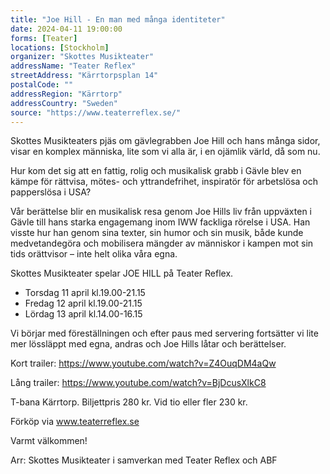 ```yaml
---
title: "Joe Hill - En man med många identiteter"
date: 2024-04-11 19:00:00
forms: [Teater]
locations: [Stockholm]
organizer: "Skottes Musikteater"
addressName: "Teater Reflex"
streetAddress: "Kärrtorpsplan 14"
postalCode: ""
addressRegion: "Kärrtorp"
addressCountry: "Sweden"
source: "https://www.teaterreflex.se/"
---
```

Skottes Musikteaters pjäs om gävlegrabben Joe Hill och hans många sidor, visar en komplex människa, lite som vi alla är, i en ojämlik värld, då som nu.

Hur kom det sig att en fattig, rolig och musikalisk grabb i Gävle blev en kämpe för rättvisa, mötes- och yttrandefrihet, inspiratör för arbetslösa och papperslösa i USA?

Vår berättelse blir en musikalisk resa genom Joe Hills liv från uppväxten i Gävle till hans starka engagemang inom IWW fackliga rörelse i USA. Han visste hur han genom sina texter, sin  humor och sin musik, både kunde medvetandegöra och mobilisera mängder av människor i kampen mot sin tids orättvisor – inte helt olika våra egna.

Skottes Musikteater spelar JOE HILL på Teater Reflex.

- Torsdag 11 april kl.19.00-21.15
- Fredag 12 april kl.19.00-21.15
- Lördag 13 april kl.14.00-16.15

Vi börjar med föreställningen och efter paus med servering fortsätter vi lite mer lössläppt med egna, andras och Joe Hills låtar och berättelser.

Kort trailer: https://www.youtube.com/watch?v=Z4OuqDM4aQw

Lång trailer: https://www.youtube.com/watch?v=BjDcusXlkC8

T-bana Kärrtorp. Biljettpris 280 kr. Vid tio eller fler 230 kr.

Förköp via www.teaterreflex.se

Varmt välkommen!

Arr: Skottes Musikteater i samverkan med Teater Reflex och ABF